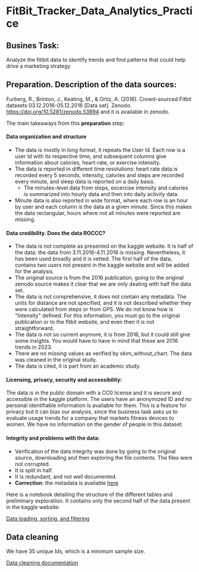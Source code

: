 # FitBit_Tracker_Data_Analytics_Practice

## Busines T**ask**:
Analyze the fitibit data to identify trends and find patterns that could help drive a marketing strategy

## Preparation. Description of the data sources:
Furberg, R., Brinton, J., Keating, M., & Ortiz, A. (2016). Crowd-sourced Fitbit datasets 03.12.2016-05.12.2016 [Data set]. Zenodo. https://doi.org/10.5281/zenodo.53894 and it is available in zenodo.

The main takeaways from this **preparation** step:
#### Data organization and structure
- The data is mostly in long format, it repeats the User Id. Each row is a user Id with its respective time, and subsequent columns give information about calories, heart-rate, or exercise intensity.
- The data is reported in different time resolutions: heart rate data is recorded every 5 seconds, intensity, calories and steps are recorded every minute, and sleep data is reported on a daily basis.
  - The minutes-level data from steps, excercise intensity and calories is summarized into hourly data and then into daily activity data.
- Minute data is also reported in wide format, where each row is an hour by user and each column is the data at a given minute. Since this makes the data rectangular, hours where not all minutes were reported are missing.

#### Data credibility. Does the data ROCCC?
- The data is not complete as presented on the kaggle website. It is half of the data: the data from 3.11.2016-4.11.2016 is missing. Nevertheless, it has been used broadly and it is vetted. The first half of the data, contains two users not present in the kaggle website and will be added for the analysis.
- The original source is from the 2016 publication, going to the original zenodo source makes it clear that we are only dealing with half the data set.
- The data is not comprehensive, it does not contain any metadata. The units for distance are not specified, and it is not described whether they were calculated from steps or from GPS. We do not know how is "Intensity" defined. For this information, you must go to the original publication or to the fitbit website, and even then it is not straightforward.
- The data is not so current anymore, it is from 2016, but it could still give some insights. You would have to have in mind that these are 2016 trends in 2023.
- There are no missing values as verified by skim_without_chart. The data was cleaned in the original study.
- The data is cited, it is part from an academic study.

#### Licensing, privacy, security and accessibility:
The data is in the public domain with a CC0 license and it is secure and accessible in the kaggle platform. The users have an anonymized ID and no personal identifiable information is available for them. This is a feature for privacy but it can bias our analysis, since the business task asks us to evaluate usage trends for a company that markets fitness devices to women. We have no information on the gender of people in this dataset.

#### Integrity and problems with the data:
- Verification of the data integrity was done by going to the original source, downloading and then exploring the file contents. The files were not corrupted.
- It is split in half.
- It is redundant, and not well documented.
- **Correction**: the metadata is available [here](https://www.fitabase.com/media/1930/fitabasedatadictionary102320.pdf)


Here is a notebook detailing the structure of the different tables and preliminary exploration. It contains only the second half of the data present in the kaggle website:

[Data loading, sorting, and filtering](https://github.com/jerolon/FitBit_Tracker_Data_Analytics_Practice/blob/main/0_Fit_Bit_Tracker_Data_Sorting_and_Filtering.md)

## Data cleaning
We have 35 unique Ids, which is a minimum sample size. 

[Data cleaning documentation](https://github.com/jerolon/FitBit_Tracker_Data_Analytics_Practice/blob/main/1_Data_Cleaning_and_manipulation.md)
